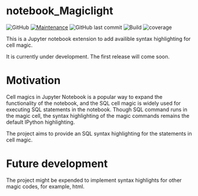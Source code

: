 # notebook_Magiclight
![GitHub](https://img.shields.io/github/license/wRosie/SQL_Magiclight?label=license)
[![Maintenance](https://img.shields.io/badge/Maintained%3F-yes-green.svg)](https://GitHub.com/Naereen/StrapDown.js/graphs/commit-activity)
![GitHub last commit](https://img.shields.io/github/last-commit/wRosie/SQL_Magiclight)
![Build](https://travis-ci.org/wRosie/SQL_Magiclight.svg?branch=master)
![coverage](https://img.shields.io/codecov/c/github/wRosie/SQL_Magiclight)

This is a Jupyter notebook extension to add availible syntax highlighting for cell magic. 

It is currently under development. The first release will come soon.

# Motivation
Cell magics in Jupyter Notebook is a popular way to expand the functionality of the notebook, and the SQL cell magic is widely used for executing SQL statements in the notebook. Though SQL command runs in the magic cell, the syntax highlighting of the magic commands remains the default IPython highlighting.

The project aims to provide an SQL syntax highlighting for the statements in cell magic. 

# Future development
The project might be expended to implement syntax highlights for other magic codes, for example, html.
